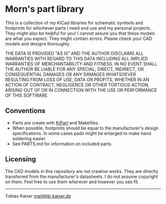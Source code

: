 Morn's part library
===================

This is a collection of my KiCad libraries for schematic symbols and footprints for whichever parts I need and use and my personal projects. They might also be helpful for you! I cannot assure you that these models are what you expect. They might contain errors. Please check your CAD models and designs thoroughly.

THE DATA IS PROVIDED "AS IS" AND THE AUTHOR DISCLAIMS ALL WARRANTIES WITH REGARD TO THIS DATA INCLUDING ALL IMPLIED WARRANTIES OF MERCHANTABILITY AND FITNESS. IN NO EVENT SHALL THE AUTHOR BE LIABLE FOR ANY SPECIAL, DIRECT, INDIRECT, OR CONSEQUENTIAL DAMAGES OR ANY DAMAGES WHATSOEVER RESULTING FROM LOSS OF USE, DATA OR PROFITS, WHETHER IN AN ACTION OF CONTRACT, NEGLIGENCE OR OTHER TORTIOUS ACTION, ARISING OUT OF OR IN CONNECTION WITH THE USE OR PERFORMANCE OF THIS SOFTWARE.

Conventions
-----------

* Parts are create with [KiPart](https://github.com/xesscorp/KiPart) and Makefiles. 
* When possible, footprints should be equal to the manufacturer's design specifications. In some cases pads might be enlarged to make hand soldering easier.
* See PARTS.md for information on included parts.

Licensing
---------

The CAD models in this repository are not creative works. They are directly transferred from the manufacturer's datasheets. I do not assume copyright on them. Feel free to use them wherever and however you see fit.

---
Tobias Kaiser <mail@tb-kaiser.de>